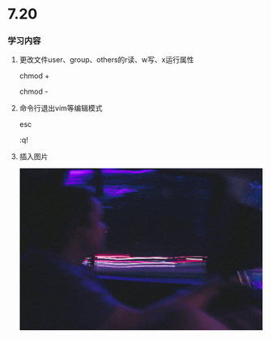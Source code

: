 # 7.20

### 学习内容

1. 更改文件user、group、others的r读、w写、x运行属性

   chmod +

   chmod -

2. 命令行退出vim等编辑模式

   esc

   :q!

3. 插入图片

   ![test](https://github.com/Jakeharper6/study/raw/master/pictures/1.jpg)

   


